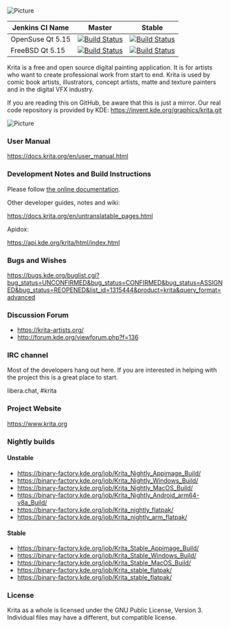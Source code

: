 ![Picture](https://krita.org/wp-content/uploads/2019/04/krita-logo-2019.png)

| Jenkins CI Name | Master | Stable |
| --------------- | ------ | ------ |
| OpenSuse Qt 5.15 | [![Build Status](https://build.kde.org/job/Extragear/job/krita/job/kf5-qt5%20SUSEQt5.15/badge/icon)](https://build.kde.org/job/Extragear/job/krita/job/kf5-qt5%20SUSEQt5.15/) |[![Build Status](https://build.kde.org/buildStatus/icon?https://build.kde.org/job/Extragear/job/krita/job/stable-kf5-qt5%20SUSEQt5.15/badge/icon)](https://build.kde.org/job/Extragear/job/krita/job/stable-kf5-qt5%20SUSEQt5.15/)|
| FreeBSD Qt 5.15 | [![Build Status](https://build.kde.org/job/Extragear/job/krita/job/kf5-qt5%20FreeBSDQt5.15/badge/icon)](https://build.kde.org/job/Extragear/job/krita/job/kf5-qt5%20FreeBSDQt5.15/) |[![Build Status](https://build.kde.org/job/Extragear/job/krita/job/stable-kf5-qt5%20FreeBSDQt5.15/badge/icon)](https://build.kde.org/job/Extragear/job/krita/job/stable-kf5-qt5%20FreeBSDQt5.15/)|


Krita is a free and open source digital painting application. It is for artists who want to create professional work from start to end. Krita is used by comic book artists, illustrators, concept artists, matte and texture painters and in the digital VFX industry.

If you are reading this on GitHub, be aware that this is just a mirror. Our real code repository is provided by KDE: https://invent.kde.org/graphics/krita.git

![Picture](https://krita.org/wp-content/uploads/2020/05/kiki_4.3.3_sm.png)


### User Manual
https://docs.krita.org/en/user_manual.html

### Development Notes and Build Instructions

Please follow [the online documentation](https://docs.krita.org/en/untranslatable_pages/building_krita.html).

Other developer guides, notes and wiki:

https://docs.krita.org/en/untranslatable_pages.html

Apidox:

https://api.kde.org/krita/html/index.html

### Bugs and Wishes

https://bugs.kde.org/buglist.cgi?bug_status=UNCONFIRMED&bug_status=CONFIRMED&bug_status=ASSIGNED&bug_status=REOPENED&list_id=1315444&product=krita&query_format=advanced

### Discussion Forum

* https://krita-artists.org/
* http://forum.kde.org/viewforum.php?f=136

### IRC channel

Most of the developers hang out here. If you are interested in helping with the project this is a great place to start.

libera.chat, #krita

### Project Website

https://www.krita.org


### Nightly builds

#### Unstable

* https://binary-factory.kde.org/job/Krita_Nightly_Appimage_Build/
* https://binary-factory.kde.org/job/Krita_Nightly_Windows_Build/
* https://binary-factory.kde.org/job/Krita_Nightly_MacOS_Build/
* https://binary-factory.kde.org/job/Krita_Nightly_Android_arm64-v8a_Build/
* https://binary-factory.kde.org/job/Krita_nightly_flatpak/
* https://binary-factory.kde.org/job/Krita_nightly_arm_flatpak/

#### Stable

* https://binary-factory.kde.org/job/Krita_Stable_Appimage_Build/
* https://binary-factory.kde.org/job/Krita_Stable_Windows_Build/
* https://binary-factory.kde.org/job/Krita_Stable_MacOS_Build/
* https://binary-factory.kde.org/job/Krita_stable_flatpak/
* https://binary-factory.kde.org/job/Krita_stable_flatpak/


### License

Krita as a whole is licensed under the GNU Public License, Version 3. Individual files may have a different, but compatible license.
